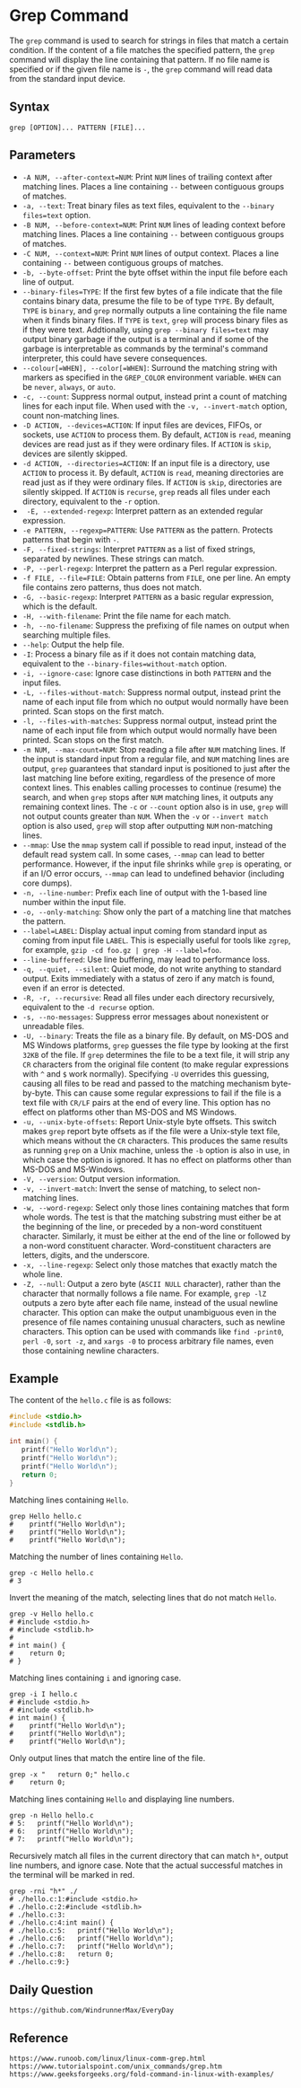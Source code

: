 # Grep Command
The `grep` command is used to search for strings in files that match a certain condition. If the content of a file matches the specified pattern, the `grep` command will display the line containing that pattern. If no file name is specified or if the given file name is `-`, the `grep` command will read data from the standard input device.

## Syntax

```shell
grep [OPTION]... PATTERN [FILE]...
```

## Parameters
* `-A NUM, --after-context=NUM`: Print `NUM` lines of trailing context after matching lines. Places a line containing `--` between contiguous groups of matches.
* `-a, --text`: Treat binary files as text files, equivalent to the `--binary files=text` option.
* `-B NUM, --before-context=NUM`: Print `NUM` lines of leading context before matching lines. Places a line containing `--` between contiguous groups of matches.
* `-C NUM, --context=NUM`: Print `NUM` lines of output context. Places a line containing `--` between contiguous groups of matches.
* `-b, --byte-offset`: Print the byte offset within the input file before each line of output.
* `--binary-files=TYPE`: If the first few bytes of a file indicate that the file contains binary data, presume the file to be of type `TYPE`. By default, `TYPE` is `binary`, and `grep` normally outputs a line containing the file name when it finds binary files. If `TYPE` is `text`, `grep` will process binary files as if they were text. Addtionally, using `grep --binary files=text` may output binary garbage if the output is a terminal and if some of the garbage is interpretable as commands by the terminal's command interpreter, this could have severe consequences.
* `--colour[=WHEN], --color[=WHEN]`: Surround the matching string with markers as specified in the `GREP_COLOR` environment variable. `WHEN` can be `never`, `always`, or `auto`.
* `-c, --count`: Suppress normal output, instead print a count of matching lines for each input file. When used with the `-v, --invert-match` option, count non-matching lines.
* `-D ACTION, --devices=ACTION`: If input files are devices, FIFOs, or sockets, use `ACTION` to process them. By default, `ACTION` is `read`, meaning devices are read just as if they were ordinary files. If `ACTION` is `skip`, devices are silently skipped.
* `-d ACTION, --directories=ACTION`: If an input file is a directory, use `ACTION` to process it. By default, `ACTION` is `read`, meaning directories are read just as if they were ordinary files. If `ACTION` is `skip`, directories are silently skipped. If `ACTION` is `recurse`, `grep` reads all files under each directory, equivalent to the `-r` option.
* ` -E, --extended-regexp`: Interpret pattern as an extended regular expression.
* `-e PATTERN, --regexp=PATTERN`: Use `PATTERN` as the pattern. Protects patterns that begin with `-`.
* `-F, --fixed-strings`: Interpret `PATTERN` as a list of fixed strings, separated by newlines. These strings can match.
* `-P, --perl-regexp`: Interpret the pattern as a Perl regular expression.
* `-f FILE, --file=FILE`: Obtain patterns from `FILE`, one per line. An empty file contains zero patterns, thus does not match.
* `-G, --basic-regexp`: Interpret `PATTERN` as a basic regular expression, which is the default.
* `-H, --with-filename`: Print the file name for each match.
* `-h, --no-filename`: Suppress the prefixing of file names on output when searching multiple files.
* `--help`: Output the help file.
* `-I`: Process a binary file as if it does not contain matching data, equivalent to the `--binary-files=without-match` option.
* `-i, --ignore-case`: Ignore case distinctions in both `PATTERN` and the input files.
* `-L, --files-without-match`: Suppress normal output, instead print the name of each input file from which no output would normally have been printed. Scan stops on the first match.
* `-l, --files-with-matches`: Suppress normal output, instead print the name of each input file from which output would normally have been printed. Scan stops on the first match.
* `-m NUM, --max-count=NUM`: Stop reading a file after `NUM` matching lines. If the input is standard input from a regular file, and `NUM` matching lines are output, `grep` guarantees that standard input is positioned to just after the last matching line before exiting, regardless of the presence of more context lines. This enables calling processes to continue (resume) the search, and when `grep` stops after `NUM` matching lines, it outputs any remaining context lines. The `-c` or `--count` option also is in use, `grep` will not output counts greater than `NUM`. When the `-v` or `--invert match` option is also used, `grep` will stop after outputting `NUM` non-matching lines.
* `--mmap`: Use the `mmap` system call if possible to read input, instead of the default read system call. In some cases, `--mmap` can lead to better performance. However, if the input file shrinks while `grep` is operating, or if an I/O error occurs, `--mmap` can lead to undefined behavior (including core dumps).
* `-n, --line-number`: Prefix each line of output with the 1-based line number within the input file.
* `-o, --only-matching`: Show only the part of a matching line that matches the pattern.
* `--label=LABEL`: Display actual input coming from standard input as coming from input file `LABEL`. This is especially useful for tools like `zgrep`, for example, `gzip -cd foo.gz | grep -H --label=foo`.
* `--line-buffered`: Use line buffering, may lead to performance loss.
* `-q, --quiet, --silent`: Quiet mode, do not write anything to standard output. Exits immediately with a status of zero if any match is found, even if an error is detected.
* `-R, -r, --recursive`: Read all files under each directory recursively, equivalent to the `-d recurse` option.
* `-s, --no-messages`: Suppress error messages about nonexistent or unreadable files.
* `-U, --binary`: Treats the file as a binary file. By default, on MS-DOS and MS Windows platforms, `grep` guesses the file type by looking at the first `32KB` of the file. If `grep` determines the file to be a text file, it will strip any `CR` characters from the original file content (to make regular expressions with `^` and `$` work normally). Specifying `-U` overrides this guessing, causing all files to be read and passed to the matching mechanism byte-by-byte. This can cause some regular expressions to fail if the file is a text file with `CR/LF` pairs at the end of every line. This option has no effect on platforms other than MS-DOS and MS Windows.
* `-u, --unix-byte-offsets`: Report Unix-style byte offsets. This switch makes `grep` report byte offsets as if the file were a Unix-style text file, which means without the `CR` characters. This produces the same results as running `grep` on a Unix machine, unless the `-b` option is also in use, in which case the option is ignored. It has no effect on platforms other than MS-DOS and MS-Windows.
* `-V, --version`: Output version information.
* `-v, --invert-match`: Invert the sense of matching, to select non-matching lines.
* `-w, --word-regexp`: Select only those lines containing matches that form whole words. The test is that the matching substring must either be at the beginning of the line, or preceded by a non-word constituent character. Similarly, it must be either at the end of the line or followed by a non-word constituent character. Word-constituent characters are letters, digits, and the underscore.
* `-x, --line-regexp`: Select only those matches that exactly match the whole line.
* `-Z, --null`: Output a zero byte (`ASCII NULL` character), rather than the character that normally follows a file name. For example, `grep -lZ` outputs a zero byte after each file name, instead of the usual newline character. This option can make the output unambiguous even in the presence of file names containing unusual characters, such as newline characters. This option can be used with commands like `find -print0`, `perl -0`, `sort -z`, and `xargs -0` to process arbitrary file names, even those containing newline characters.

## Example
The content of the `hello.c` file is as follows:

```c
#include <stdio.h>
#include <stdlib.h>

int main() {
   printf("Hello World\n");
   printf("Hello World\n");
   printf("Hello World\n");
   return 0;
}
```

Matching lines containing `Hello`.

```shell
grep Hello hello.c
#    printf("Hello World\n");
#    printf("Hello World\n");
#    printf("Hello World\n");
```

Matching the number of lines containing `Hello`.

```shell
grep -c Hello hello.c
# 3
```

Invert the meaning of the match, selecting lines that do not match `Hello`.

```shell
grep -v Hello hello.c
# #include <stdio.h>
# #include <stdlib.h>
#
# int main() {
#    return 0;
# }
```

Matching lines containing `i` and ignoring case.

```shell
grep -i I hello.c
# #include <stdio.h>
# #include <stdlib.h>
# int main() {
#    printf("Hello World\n");
#    printf("Hello World\n");
#    printf("Hello World\n");
```

Only output lines that match the entire line of the file.

```shell
grep -x "   return 0;" hello.c
#    return 0;
```

Matching lines containing `Hello` and displaying line numbers.

```shell
grep -n Hello hello.c
# 5:   printf("Hello World\n");
# 6:   printf("Hello World\n");
# 7:   printf("Hello World\n");
```

Recursively match all files in the current directory that can match `h*`, output line numbers, and ignore case. Note that the actual successful matches in the terminal will be marked in red.

```shell
grep -rni "h*" ./
# ./hello.c:1:#include <stdio.h>
# ./hello.c:2:#include <stdlib.h>
# ./hello.c:3:
# ./hello.c:4:int main() {
# ./hello.c:5:   printf("Hello World\n");
# ./hello.c:6:   printf("Hello World\n");
# ./hello.c:7:   printf("Hello World\n");
# ./hello.c:8:   return 0;
# ./hello.c:9:}
```


## Daily Question

```
https://github.com/WindrunnerMax/EveryDay
```

## Reference

```
https://www.runoob.com/linux/linux-comm-grep.html
https://www.tutorialspoint.com/unix_commands/grep.htm
https://www.geeksforgeeks.org/fold-command-in-linux-with-examples/
```